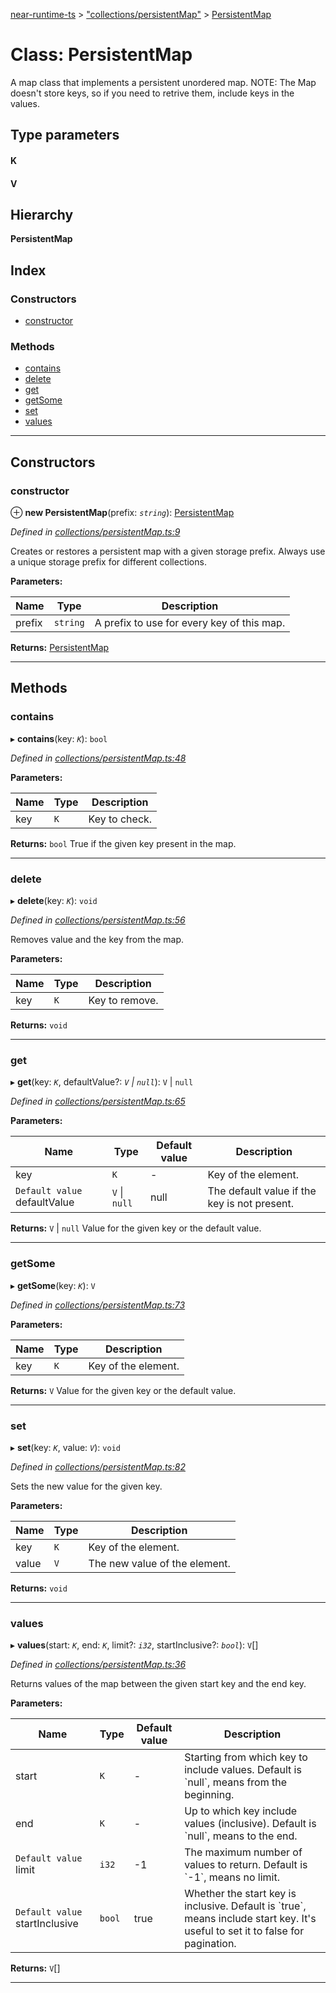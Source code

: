 [near-runtime-ts](../README.md) > ["collections/persistentMap"](../modules/_collections_persistentmap_.md) > [PersistentMap](../classes/_collections_persistentmap_.persistentmap.md)

# Class: PersistentMap

A map class that implements a persistent unordered map. NOTE: The Map doesn't store keys, so if you need to retrive them, include keys in the values.

## Type parameters
#### K 
#### V 
## Hierarchy

**PersistentMap**

## Index

### Constructors

* [constructor](_collections_persistentmap_.persistentmap.md#constructor)

### Methods

* [contains](_collections_persistentmap_.persistentmap.md#contains)
* [delete](_collections_persistentmap_.persistentmap.md#delete)
* [get](_collections_persistentmap_.persistentmap.md#get)
* [getSome](_collections_persistentmap_.persistentmap.md#getsome)
* [set](_collections_persistentmap_.persistentmap.md#set)
* [values](_collections_persistentmap_.persistentmap.md#values)

---

## Constructors

<a id="constructor"></a>

###  constructor

⊕ **new PersistentMap**(prefix: *`string`*): [PersistentMap](_collections_persistentmap_.persistentmap.md)

*Defined in [collections/persistentMap.ts:9](https://github.com/nearprotocol/near-runtime-ts/blob/d0fcf87/assembly/collections/persistentMap.ts#L9)*

Creates or restores a persistent map with a given storage prefix. Always use a unique storage prefix for different collections.

**Parameters:**

| Name | Type | Description |
| ------ | ------ | ------ |
| prefix | `string` |  A prefix to use for every key of this map. |

**Returns:** [PersistentMap](_collections_persistentmap_.persistentmap.md)

___

## Methods

<a id="contains"></a>

###  contains

▸ **contains**(key: *`K`*): `bool`

*Defined in [collections/persistentMap.ts:48](https://github.com/nearprotocol/near-runtime-ts/blob/d0fcf87/assembly/collections/persistentMap.ts#L48)*

**Parameters:**

| Name | Type | Description |
| ------ | ------ | ------ |
| key | `K` |  Key to check. |

**Returns:** `bool`
True if the given key present in the map.

___
<a id="delete"></a>

###  delete

▸ **delete**(key: *`K`*): `void`

*Defined in [collections/persistentMap.ts:56](https://github.com/nearprotocol/near-runtime-ts/blob/d0fcf87/assembly/collections/persistentMap.ts#L56)*

Removes value and the key from the map.

**Parameters:**

| Name | Type | Description |
| ------ | ------ | ------ |
| key | `K` |  Key to remove. |

**Returns:** `void`

___
<a id="get"></a>

###  get

▸ **get**(key: *`K`*, defaultValue?: *`V` \| `null`*): `V` \| `null`

*Defined in [collections/persistentMap.ts:65](https://github.com/nearprotocol/near-runtime-ts/blob/d0fcf87/assembly/collections/persistentMap.ts#L65)*

**Parameters:**

| Name | Type | Default value | Description |
| ------ | ------ | ------ | ------ |
| key | `K` | - |  Key of the element. |
| `Default value` defaultValue | `V` \| `null` |  null |  The default value if the key is not present. |

**Returns:** `V` \| `null`
Value for the given key or the default value.

___
<a id="getsome"></a>

###  getSome

▸ **getSome**(key: *`K`*): `V`

*Defined in [collections/persistentMap.ts:73](https://github.com/nearprotocol/near-runtime-ts/blob/d0fcf87/assembly/collections/persistentMap.ts#L73)*

**Parameters:**

| Name | Type | Description |
| ------ | ------ | ------ |
| key | `K` |  Key of the element. |

**Returns:** `V`
Value for the given key or the default value.

___
<a id="set"></a>

###  set

▸ **set**(key: *`K`*, value: *`V`*): `void`

*Defined in [collections/persistentMap.ts:82](https://github.com/nearprotocol/near-runtime-ts/blob/d0fcf87/assembly/collections/persistentMap.ts#L82)*

Sets the new value for the given key.

**Parameters:**

| Name | Type | Description |
| ------ | ------ | ------ |
| key | `K` |  Key of the element. |
| value | `V` |  The new value of the element. |

**Returns:** `void`

___
<a id="values"></a>

###  values

▸ **values**(start: *`K`*, end: *`K`*, limit?: *`i32`*, startInclusive?: *`bool`*): `V`[]

*Defined in [collections/persistentMap.ts:36](https://github.com/nearprotocol/near-runtime-ts/blob/d0fcf87/assembly/collections/persistentMap.ts#L36)*

Returns values of the map between the given start key and the end key.

**Parameters:**

| Name | Type | Default value | Description |
| ------ | ------ | ------ | ------ |
| start | `K` | - |  Starting from which key to include values. Default is \`null\`, means from the beginning. |
| end | `K` | - |  Up to which key include values (inclusive). Default is \`null\`, means to the end. |
| `Default value` limit | `i32` |  -1 |  The maximum number of values to return. Default is \`-1\`, means no limit. |
| `Default value` startInclusive | `bool` | true |  Whether the start key is inclusive. Default is \`true\`, means include start key. It's useful to set it to false for pagination. |

**Returns:** `V`[]

___

